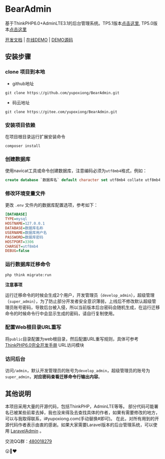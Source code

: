 # BearAdmin
基于ThinkPHP6.0+AdminLTE3.1的后台管理系统。TP5.1版本[点击这里](https://github.com/yupoxiong/BearAdmin/tree/thinkphp5.1), TP5.0版本[点击这里](https://github.com/yupoxiong/BearAdmin/tree/thinkphp5.0)


 [开发文档](https://www.kancloud.cn/codebear/admin_tp6) |
  [在线DEMO](https://demo.bearadmin.com/) |  [DEMO源码](https://github.com/yupoxiong/bearadmin-demo) 

## 安装步骤
### clone 项目到本地
- github地址
```
git clone https://github.com/yupoxiong/BearAdmin.git
```
- 码云地址
```
git clone https://gitee.com/yupoxiong/BearAdmin.git
```
### 安装项目依赖
在项目根目录运行扩展安装命令
```
composer install
```
### 创建数据库
使用navicat工具或命令创建数据库，注意编码必须为`utf8mb4`格式，例如：
~~~sql
create database `数据库名` default character set utf8mb4 collate utf8mb4_unicode_ci;
~~~
### 修改环境变量文件
更改 `.env` 文件内的数据库配置选项，参考如下：
```ini
[DATABASE]
TYPE=mysql
HOSTNAME=127.0.0.1
DATABASE=数据库名称
USERNAME=数据库用户名
PASSWORD=数据库密码
HOSTPORT=3306
CHARSET=utf8mb4
DEBUG=false
```
### 运行数据库迁移命令
```shell
php think migrate:run
``` 
**注意事项**

运行迁移命令的时候会生成2个用户，开发管理员（`develop_admin`），超级管理（`super_admin`），为了防止部分开发者安全意识薄弱，上线后不修改默认超级管理员账号密码，导致后台被入侵，所以当前版本后台密码会随机生成，在运行迁移命令的时候命令行中会显示生成的密码，请自行复制使用。

### 配置Web根目录URL重写
将`public`目录配置为web根目录，然后配置URL重写规则，具体可参考 [ThinkPHP6.0完全开发手册](https://www.kancloud.cn/manual/thinkphp6_0/1037488) URL访问模块

### 访问后台
访问`/admin`，默认开发管理员的账号为`develop_admin`，超级管理员的账号为`super_admin`，**对应密码查看迁移命令行输出内容**。


## 其他说明
本项目采用大量的开源代码，包括ThinkPHP，AdminLTE等等。
部分代码可能署名已被某些前辈去掉，我也没来得及去查找具体的作者，如果有需要修改的地方，可以与我取得联系，i#yupoxiong.com(手动替换#即可)。
在此，对所有用到的开源代码作者表示由衷的感谢。如果大家需要Laravel版本的后台管理系统，可以使用 [LaravelAdmin](https://github.com/yuxingfei/LaravelAdmin) 。

交流QQ群：[480018279](//shang.qq.com/wpa/qunwpa?idkey=2e8674491df685dab9f634773b72ce8ed7df033aed7cbf194cda95dd4ad45737)

:stuck_out_tongue::bear::heart: